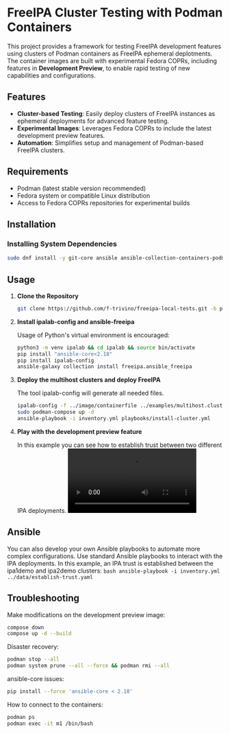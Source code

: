 # FreeIPA Cluster Testing with Podman Containers

This project provides a framework for testing FreeIPA development features using clusters of Podman containers as FreeIPA ephemeral deplotments. The container images are built with experimental Fedora COPRs, including features in **Development Preview**, to enable rapid testing of new capabilities and configurations.

## Features

- **Cluster-based Testing**: Easily deploy clusters of FreeIPA instances as ephemeral deployments for advanced feature testing.
- **Experimental Images**: Leverages Fedora COPRs to include the latest development preview features.
- **Automation**: Simplifies setup and management of Podman-based FreeIPA clusters.

## Requirements

- Podman (latest stable version recommended)
- Fedora system or compatible Linux distribution
- Access to Fedora COPRs repositories for experimental builds

## Installation

### Installing System Dependencies
```bash
sudo dnf install -y git-core ansible ansible-collection-containers-podman podman gcc libvirt-devel krb5-devel python3-devel podman-compose
```

## Usage

1. **Clone the Repository**

    ```bash
    git clone https://github.com/f-trivino/freeipa-local-tests.git -b podman && cd freeipa-local-tests
    ```

2. **Install ipalab-config and ansible-freeipa**

    Usage of Python's virtual environment is encouraged:
    ```bash
    python3 -m venv ipalab && cd ipalab && source bin/activate
    pip install "ansible-core<2.18"
    pip install ipalab-config
    ansible-galaxy collection install freeipa.ansible_freeipa
    ```

3. **Deploy the multihost clusters and deploy FreeIPA**

    The tool ipalab-config will generate all needed files.
    ```bash
    ipalab-config -f ../image/containerfile ../examples/multihost.clusters && cd multihost
    sudo podman-compose up -d
    ansible-playbook -i inventory.yml playbooks/install-cluster.yml
    ```

4. **Play with the development preview feature**

    In this example you can see how to establish trust between two different IPA deployments.
    ![Establish IPA Trust](./videos/establish-trust.webm)

## Ansible

You can also develop your own Ansible playbooks to automate more complex configurations. Use standard Ansible playbooks to interact with the IPA deployments. In this example, an IPA trust is established between the ipa1demo and ipa2demo clusters:
    ```bash
    ansible-playbook -i inventory.yml ../data/establish-trust.yaml
    ```

## Troubleshooting

Make modifications on the development preview image:
```bash
compose down
compose up -d --build
```

Disaster recovery:
```bash
podman stop --all
podman system prune --all --force && podman rmi --all
```

ansible-core issues:
```bash
pip install --force 'ansible-core < 2.18'
```

How to connect to the containers:
```bash
podman ps 
podman exec -it m1 /bin/bash
```
